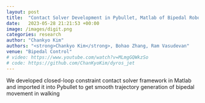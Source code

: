 ```yaml
---
layout: post
title:  "Contact Solver Development in Pybullet, Matlab of Bipedal Robot "Digit" "
date:   2023-05-28 21:21:53 +00:00
image: /images/digit.png
categories: research
author: "Chankyo Kim"
authors: "<strong>Chankyo Kim</strong>, Bohao Zhang, Ram Vasudevan"
venue: "Bipedal Control"
# video: https://www.youtube.com/watch?v=MLmgGQWkzSo
# code: https://github.com/ChanKyoKim/dyros_jet
---
```


We developed closed-loop constraint contact solver framework in Matlab and imported it into Pybullet to get smooth trajectory generation of bipedal movement in walking
